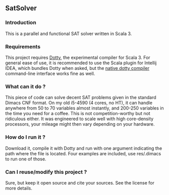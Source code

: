 ## SatSolver

### Introduction
This is a parallel and functional SAT solver written in Scala 3.

### Requirements
This project requires [Dotty](https://github.com/lampepfl/dotty), the experimental compiler for Scala 3.
For general ease of use, it is recommended to use the Scala plugin for Intellij IDEA, which bundles Dotty when asked, but the [native dotty compiler](https://dotty.epfl.ch/) command-line interface works fine as well.

### What can it do ?
This piece of code can solve decent SAT problems given in the standard Dimacs CNF format.
On my old i5-4590 (4 cores, no HT), it can handle anywhere from 50 to 70 variables almost instantly, and 200-250 variables in the time you need for a coffee. This is not competition-worthy but not ridiculous either.
It was engineered to scale well with high core-density processors, your mileage might then vary depending on your hardware.

### How do I run it ?
Download it, compile it with Dotty and run with one argument indicating the path where the file is located. Four examples are included, use res/<something>.dimacs to run one of those.

### Can I reuse/modify this project ?
Sure, but keep it open source and cite your sources. See the license for more details.
